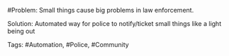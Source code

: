 #Problem: Small things cause big problems in law enforcement.

Solution: Automated way for police to notify/ticket small things like a light being out

Tags: #Automation, #Police, #Community